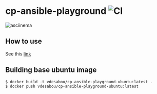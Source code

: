 # cp-ansible-playground ![CI](https://github.com/vdesabou/cp-ansible-playground/workflows/CI/badge.svg?branch=master)

![asciinema](asciinema.gif)

## How to use

See this [link](https://github.com/vdesabou/kafka-docker-playground/tree/master/other/cp-ansible-playground)

## Building base ubuntu image

```
$ docker build -t vdesabou/cp-ansible-playground-ubuntu:latest .
$ docker push vdesabou/cp-ansible-playground-ubuntu:latest
```